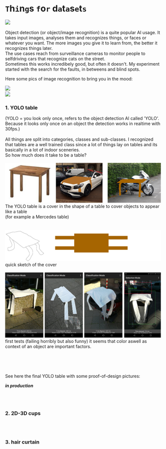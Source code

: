 # `T`h`i`n`g`s `f`o`r` d`a`t`a`s`e`t`s` 


![](vorhang.gif)  






Object detection (or object/image recognition) is a quite popular AI usage. It takes input images, analyses them and recognizes things, or faces or whatever you want. The more images you give it to learn from, the better it recognizes things later.  
The use cases reach from surveillance cameras to monitor people to selfdriving cars that recognize cats on the street.  
Sometimes this works incredibely good, but often it doesn't. My experiment started with the search for the faults, in betweens and blind spots.

Here some pics of image recognition to bring you in the mood:  

![](https://pyimagesearch.com/wp-content/uploads/2018/11/yolo_dl4cv.jpg)  
![](https://pjreddie.com/media/image/Screen_Shot_2016-09-07_at_10.56.09_PM.png)


### 1. YOLO table 
(YOLO = you look only once, refers to the object detection AI called 'YOLO'. Because it looks only once on an object the detection works in realtime with 30fps.)  
<br>
All things are split into categories, classes and sub-classes. I recognized that tables are a well trained class since a lot of things lay on tables and its basically in a lot of indoor sceneries.  
So how much does it take to be a table?
<br>
<br>
![a](../img/table-1.jpg)  
The YOLO table is a cover in the shape of a table to cover objects to appear like a table  
(for example a Mercedes table)  
<br>
<br>
![b](../img/table-2.jpg)  
quick sketch of the cover
<br>
<br>
![c](../img/table-3.jpg)
first tests (failing horribly but also funny)
it seems that color aswell as context of an object are important factors.

<br>
<br>
<br>

See here the final YOLO table with some proof-of-design pictures:

***in production***

<br>
<br>  

### 2. 2D-3D cups  

<br>
<br>  

### 3. hair curtain 

